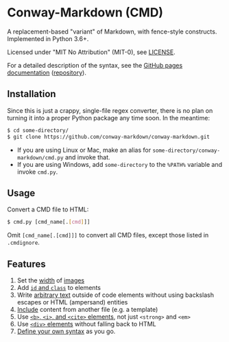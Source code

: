 # Conway-Markdown (CMD)

A replacement-based "variant" of Markdown, with fence-style constructs.
Implemented in Python 3.6+.

Licensed under "MIT No Attribution" (MIT-0), see [LICENSE](LICENSE).

For a detailed description of the syntax,
see the [GitHub pages documentation][cmd-docs] ([repository][cmd-docs-repo]).

## Installation

Since this is just a crappy, single-file regex converter,
there is no plan on turning it into a proper Python package any time soon.
In the meantime:

````bash
$ cd some-directory/
$ git clone https://github.com/conway-markdown/conway-markdown.git
````

* If you are using Linux or Mac,
  make an alias for `some-directory/conway-markdown/cmd.py` and invoke that.
* If you are using Windows,
  add `some-directory` to the `%PATH%` variable and invoke `cmd.py`.

## Usage

Convert a CMD file to HTML:

````bash
$ cmd.py [cmd_name[.[cmd]]]
````

Omit `[cmd_name[.[cmd]]]` to convert all CMD files,
except those listed in `.cmdignore`.

## Features

1. Set the [width][attributes] of [images]
2. Add [`id` and `class`][attributes] to elements
3. Write [arbitrary text] outside of code elements
   without using backslash escapes or HTML (ampersand) entities
4. [Include] content from another file (e.g.&nbsp;a template)
5. Use [`<b>`, `<i>`, and `<cite>` elements][semantics],
   not just `<strong>` and `<em>`
6. Use [`<div>` elements][blocks] without falling back to HTML
7. [Define your own syntax][regex] as you go.

[cmd-docs]: https://conway-markdown.github.io/
[cmd-docs-repo]: https://github.com/conway-markdown/conway-markdown.github.io

[images]: https://conway-markdown.github.io/#images
[attributes]: https://conway-markdown.github.io/#attribute-specifications
[arbitrary text]: https://conway-markdown.github.io/#cmd-literals
[include]: https://conway-markdown.github.io/#inclusions
[semantics]: https://conway-markdown.github.io/#inline-semantics
[blocks]: https://conway-markdown.github.io/#blocks
[regex]: https://conway-markdown.github.io/#regex-replacements
